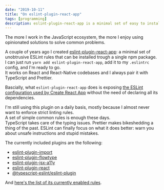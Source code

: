 ```yaml
---
date: "2019-10-11"
title: "On eslint-plugin-react-app"
tags: [programming]
description: eslint-plugin-react-app is a minimal set of easy to install ESLint rules for your project. Just install a single NPM package, add it to your .eslintrc, and you'll be all set.
---
```


The more I work in the JavaScript ecosystem, the more I enjoy using opinionated solutions to solve common problems.

A couple of years ago I created [eslint-plugin-react-app](https://github.com/mmazzarolo/eslint-plugin-react-app): a minimal set of unobtrusive ESLint rules that can be installed trough a single npm package.  
I can just run `yarn add eslint-plugin-react-app`, add it to my `.eslintrc` config, and I'm ready to go.  
It works on React and React-Native codebases and I always pair it with TypeScript and Prettier.

Bascially, what `eslint-plugin-react-app` does is exposing [the ESLint configuration used by Create React App](https://github.com/facebook/create-react-app/tree/master/packages/eslint-config-react-app) without the need of declaring all its dependencies.

I'm still using this plugin on a daily basis, mostly because I almost never want to enforce strict linting rules.  
A set of simple common rules is enough these days.  
TypeScript takes care of the typing issues. Prettier makes bikeshedding a thing of the past. ESLint can finally focus on what it does better: warn you about unsafe instructions and stupid mistakes.

The currently included plugins are the following:

- [eslint-plugin-import](https://github.com/benmosher/eslint-plugin-import)
- [eslint-plugin-flowtype](https://github.com/gajus/eslint-plugin-flowtype)
- [eslint-plugin-jsx-a11y](https://github.com/evcohen/eslint-plugin-jsx-a11y)
- [eslint-plugin-react](https://github.com/yannickcr/eslint-plugin-react)
- [@typescript-eslint/eslint-plugin](https://github.com/typescript-eslint/typescript-eslint)

And [here's the list of its currently enabled rules](https://github.com/facebook/create-react-app/blob/master/packages/eslint-config-react-app/index.js).
